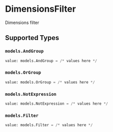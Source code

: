 # DimensionsFilter

Dimensions filter


## Supported Types

### `models.AndGroup`

```python
value: models.AndGroup = /* values here */
```

### `models.OrGroup`

```python
value: models.OrGroup = /* values here */
```

### `models.NotExpression`

```python
value: models.NotExpression = /* values here */
```

### `models.Filter`

```python
value: models.Filter = /* values here */
```

